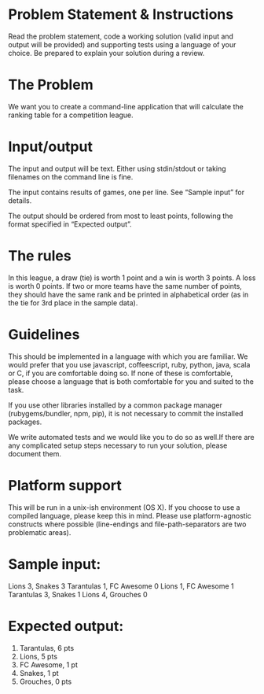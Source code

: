 # Problem Statement & Instructions

Read the problem statement, code a working solution (valid input and output will be provided)
and supporting tests using a language of your choice. Be prepared to explain your solution
during a review.

# The Problem

We want you to create a command-line application that will calculate the ranking table for a
competition league.

# Input/output

The input and output will be text. Either using stdin/stdout or taking filenames on the command
line is fine.

The input contains results of games, one per line. See “Sample input” for details.

The output should be ordered from most to least points, following the format specified in
“Expected output”.

# The rules

In this league, a draw (tie) is worth 1 point and a win is worth 3 points. A loss is worth 0 points.
If two or more teams have the same number of points, they should have the same rank and be
printed in alphabetical order (as in the tie for 3rd place in the sample data).

# Guidelines

This should be implemented in a language with which you are familiar. We would prefer that
you use javascript, coffeescript, ruby, python, java, scala or C, if you are comfortable doing so.
If none of these is comfortable, please choose a language that is both comfortable for you and
suited to the task.

If you use other libraries installed by a common package manager (rubygems/bundler, npm,
pip), it is not necessary to commit the installed packages.

We write automated tests and we would like you to do so as well.If there are any complicated setup steps necessary to run your solution, please document them.

# Platform support

This will be run in a unix-ish environment (OS X). If you choose to use a compiled language,
please keep this in mind. Please use platform-agnostic constructs where possible (line-endings
and file-path-separators are two problematic areas).

# Sample input:

Lions 3, Snakes 3
Tarantulas 1, FC Awesome 0
Lions 1, FC Awesome 1
Tarantulas 3, Snakes 1
Lions 4, Grouches 0

# Expected output:

1. Tarantulas, 6 pts
2. Lions, 5 pts
3. FC Awesome, 1 pt
3. Snakes, 1 pt
5. Grouches, 0 pts